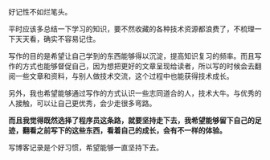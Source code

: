 好记性不如烂笔头。

平时应该多总结一下学习的知识，要不然收藏的各种技术资源都浪费了，不梳理一下天天看，确实不容易记住。

写作的目的是希望让自己学到的东西能够得以沉淀，提高知识复习的频率。而且写作的方式也能够督促自己，因为想把更好的文章呈现给读者，所以写的时候会去翻阅一些文章和资料，与别人做技术交流，这个过程中也能获得技术成长。

另外，我也希望能够通过写作的方式认识一些志同道合的人，技术大牛。与优秀的人接触，可以让自己更优秀，会少走很多弯路。

**而且我觉得既然选择了程序员这条路，就要坚持走下去，我希望能够留下自己的足迹，翻看之前写下的这些东西，看着自己的成长，会有不一样的体验。**

写博客记录是个好习惯，希望能够一直坚持下去。



